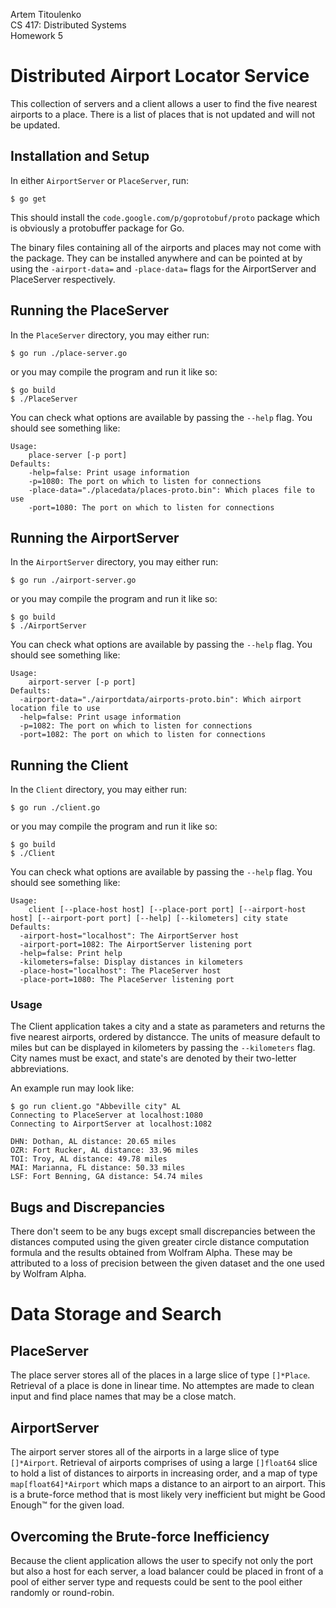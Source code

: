 Artem Titoulenko  
CS 417: Distributed Systems  
Homework 5  

# Distributed Airport Locator Service

This collection of servers and a client allows a user to find the five nearest airports to a place. There is a list of places that is not updated and will not be updated.

## Installation and Setup

In either `AirportServer` or `PlaceServer`, run:

	$ go get

This should install the `code.google.com/p/goprotobuf/proto` package which is obviously a protobuffer package for Go.

The binary files containing all of the airports and places may not come with the package. They can be installed anywhere and can be pointed at by using the `-airport-data=` and `-place-data=` flags for the AirportServer and PlaceServer respectively.

## Running the PlaceServer

In the `PlaceServer` directory, you may either run:

	$ go run ./place-server.go

or you may compile the program and run it like so:

	$ go build
	$ ./PlaceServer

You can check what options are available by passing the `--help` flag. You should see something like:

	Usage:
		place-server [-p port]
	Defaults:
		-help=false: Print usage information
		-p=1080: The port on which to listen for connections
		-place-data="./placedata/places-proto.bin": Which places file to use
		-port=1080: The port on which to listen for connections

## Running the AirportServer

In the `AirportServer` directory, you may either run:

	$ go run ./airport-server.go

or you may compile the program and run it like so:

	$ go build
	$ ./AirportServer

You can check what options are available by passing the `--help` flag. You should see something like:

	Usage:
		airport-server [-p port]
	Defaults:
	  -airport-data="./airportdata/airports-proto.bin": Which airport location file to use
	  -help=false: Print usage information
	  -p=1082: The port on which to listen for connections
	  -port=1082: The port on which to listen for connections

## Running the Client

In the `Client` directory, you may either run:

	$ go run ./client.go

or you may compile the program and run it like so:

	$ go build
	$ ./Client

You can check what options are available by passing the `--help` flag. You should see something like:
	
	Usage:
		client [--place-host host] [--place-port port] [--airport-host host] [--airport-port port] [--help] [--kilometers] city state
	Defaults:
	  -airport-host="localhost": The AirportServer host
	  -airport-port=1082: The AirportServer listening port
	  -help=false: Print help
	  -kilometers=false: Display distances in kilometers
	  -place-host="localhost": The PlaceServer host
	  -place-port=1080: The PlaceServer listening port

### Usage

The Client application takes a city and a state as parameters and returns the five nearest airports, ordered by distancce. The units of measure default to miles but can be displayed in kilometers by passing the `--kilometers` flag. City names must be exact, and state's are denoted by their two-letter abbreviations.

An example run may look like:

	$ go run client.go "Abbeville city" AL
	Connecting to PlaceServer at localhost:1080
	Connecting to AirportServer at localhost:1082
	
	DHN: Dothan, AL distance: 20.65 miles
	OZR: Fort Rucker, AL distance: 33.96 miles
	TOI: Troy, AL distance: 49.78 miles
	MAI: Marianna, FL distance: 50.33 miles
	LSF: Fort Benning, GA distance: 54.74 miles

## Bugs and Discrepancies

There don't seem to be any bugs except small discrepancies between the distances computed using the given greater circle distance computation formula and the results obtained from Wolfram Alpha. These may be attributed to a loss of precision between the given dataset and the one used by Wolfram Alpha.

# Data Storage and Search

## PlaceServer

The place server stores all of the places in a large slice of type `[]*Place`. Retrieval of a place is done in linear time. No attemptes are made to clean input and find place names that may be a close match.

## AirportServer

The airport server stores all of the airports in a large slice of type `[]*Airport`. Retrieval of airports comprises of using a large `[]float64` slice to hold a list of distances to airports in increasing order, and a map of type `map[float64]*Airport` which maps a distance to an airport to an airport. This is a brute-force method that is most likely very inefficient but might be Good Enough™ for the given load.

## Overcoming the Brute-force Inefficiency

Because the client application allows the user to specify not only the port but also a host for each server, a load balancer could be placed in front of a pool of either server type and requests could be sent to the pool either randomly or round-robin.